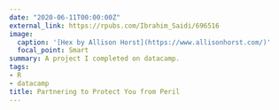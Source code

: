 ```yaml
---
date: "2020-06-11T00:00:00Z"
external_link: https://rpubs.com/Ibrahim_Saidi/696516
image:
  caption: '[Hex by Allison Horst](https://www.allisonhorst.com/)'
  focal_point: Smart
summary: A project I completed on datacamp. 
tags:
- R
- datacamp
title: Partnering to Protect You from Peril
---
```

